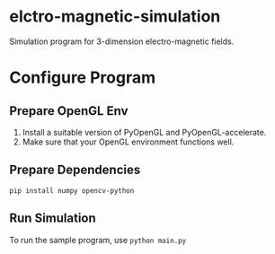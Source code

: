 # elctro-magnetic-simulation
Simulation program for 3-dimension electro-magnetic fields.

# Configure Program
## Prepare OpenGL Env
1. Install a suitable version of PyOpenGL and PyOpenGL-accelerate.
2. Make sure that your OpenGL environment functions well.

## Prepare Dependencies
`pip install numpy opencv-python`

## Run Simulation
To run the sample program, use
`python main.py`
